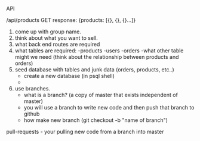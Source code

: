 API

/api/products GET
response: {products: [{}, {}, {}...]}

1. come up with group name.
2. think about what you want to sell.
3. what back end routes are required
4. what tables are required:
   -products
   -users
   -orders
   -what other table might we need (think about the relationship between products and orders)
5. seed database with tables and junk data (orders, products, etc..)
   - create a new database (in psql shell)
   -
6. use branches.
   - what is a branch? (a copy of master that exists independent of master)
   - you will use a branch to write new code and then push that branch to github
   - how make new branch (git checkout -b "name of branch")

pull-requests - your pulling new code from a branch into master
